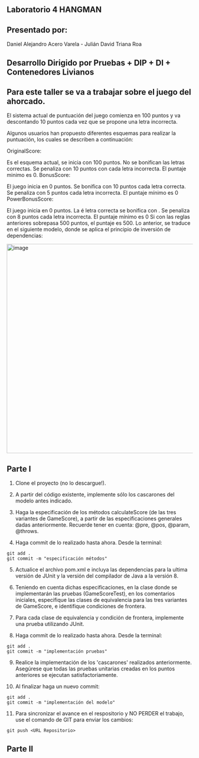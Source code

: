 ## Laboratorio 4 HANGMAN
 
## Presentado por: 
Daniel Alejandro Acero Varela - Julián David Triana Roa
 
## Desarrollo Dirigido por Pruebas + DIP + DI + Contenedores Livianos
## Para este taller se va a trabajar sobre el juego del ahorcado.
 
El sistema actual de puntuación del juego comienza en 100 puntos y va descontando 10 puntos cada vez que se propone una letra incorrecta.
 
Algunos usuarios han propuesto diferentes esquemas para realizar la puntuación, los cuales se describen a continuación:
 
OriginalScore:
 
Es el esquema actual, se inicia con 100 puntos.
No se bonifican las letras correctas.
Se penaliza con 10 puntos con cada letra incorrecta.
El puntaje minimo es 0.
BonusScore:
 
El juego inicia en 0 puntos.
Se bonifica con 10 puntos cada letra correcta.
Se penaliza con 5 puntos cada letra incorrecta.
El puntaje mínimo es 0
PowerBonusScore:
 
El juego inicia en 0 puntos.
La é
letra correcta se bonifica con 
.
Se penaliza con 8 puntos cada letra incorrecta.
El puntaje mínimo es 0
Si con las reglas anteriores sobrepasa 500 puntos, el puntaje es 500.
Lo anterior, se traduce en el siguiente modelo, donde se aplica el principio de inversión de dependencias:
 
<img width="566" alt="image" src="https://github.com/AlejoCNYT/cvds/assets/74771189/ec569b41-0f16-44cc-8a3d-00c7dc530e08">
 
## Parte I
1. Clone el proyecto (no lo descargue!).
 
2. A partir del código existente, implemente sólo los cascarones del modelo antes indicado.
 
3. Haga la especificación de los métodos calculateScore (de las tres variantes de GameScore), a partir de las especificaciones generales dadas anteriormente. Recuerde tener en cuenta: @pre, @pos, @param, @throws.
 
4. Haga commit de lo realizado hasta ahora. Desde la terminal:
```
git add .			
git commit -m "especificación métodos"
```
5. Actualice el archivo pom.xml e incluya las dependencias para la ultima versión de JUnit y la versión del compilador de Java a la versión 8.
 
6. Teniendo en cuenta dichas especificaciones, en la clase donde se implementarán las pruebas (GameScoreTest), en los comentarios iniciales, especifique las clases de equivalencia para las tres variantes de GameScore, e identifique condiciones de frontera.
 
7. Para cada clase de equivalencia y condición de frontera, implemente una prueba utilizando JUnit.
 
8. Haga commit de lo realizado hasta ahora. Desde la terminal:
```
git add .			
git commit -m "implementación pruebas"
```
 
9. Realice la implementación de los 'cascarones' realizados anteriormente. Asegúrese que todas las pruebas unitarias creadas en los puntos anteriores se ejecutan satisfactoriamente.
 
10. Al finalizar haga un nuevo commit:
```
git add .			
git commit -m "implementación del modelo"
```
11. Para sincronizar el avance en el respositorio y NO PERDER el trabajo, use el comando de GIT para enviar los cambios:
```
git push <URL Repositorio>	
```
## Parte II
